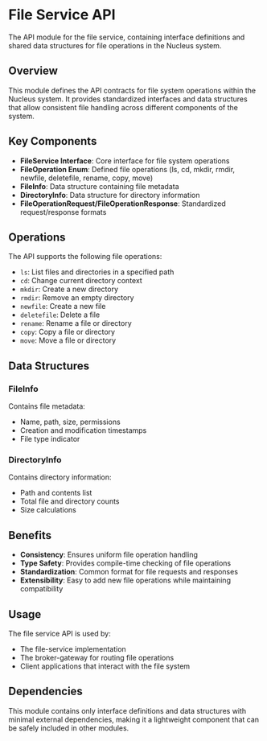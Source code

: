 # File Service API

The API module for the file service, containing interface definitions and shared data structures for file operations in the Nucleus system.

## Overview

This module defines the API contracts for file system operations within the Nucleus system. It provides standardized interfaces and data structures that allow consistent file handling across different components of the system.

## Key Components

- **FileService Interface**: Core interface for file system operations
- **FileOperation Enum**: Defined file operations (ls, cd, mkdir, rmdir, newfile, deletefile, rename, copy, move)
- **FileInfo**: Data structure containing file metadata
- **DirectoryInfo**: Data structure for directory information
- **FileOperationRequest/FileOperationResponse**: Standardized request/response formats

## Operations

The API supports the following file operations:

- `ls`: List files and directories in a specified path
- `cd`: Change current directory context
- `mkdir`: Create a new directory
- `rmdir`: Remove an empty directory
- `newfile`: Create a new file
- `deletefile`: Delete a file
- `rename`: Rename a file or directory
- `copy`: Copy a file or directory
- `move`: Move a file or directory

## Data Structures

### FileInfo
Contains file metadata:
- Name, path, size, permissions
- Creation and modification timestamps
- File type indicator

### DirectoryInfo
Contains directory information:
- Path and contents list
- Total file and directory counts
- Size calculations

## Benefits

- **Consistency**: Ensures uniform file operation handling
- **Type Safety**: Provides compile-time checking of file operations
- **Standardization**: Common format for file requests and responses
- **Extensibility**: Easy to add new file operations while maintaining compatibility

## Usage

The file service API is used by:
- The file-service implementation
- The broker-gateway for routing file operations
- Client applications that interact with the file system

## Dependencies

This module contains only interface definitions and data structures with minimal external dependencies, making it a lightweight component that can be safely included in other modules.